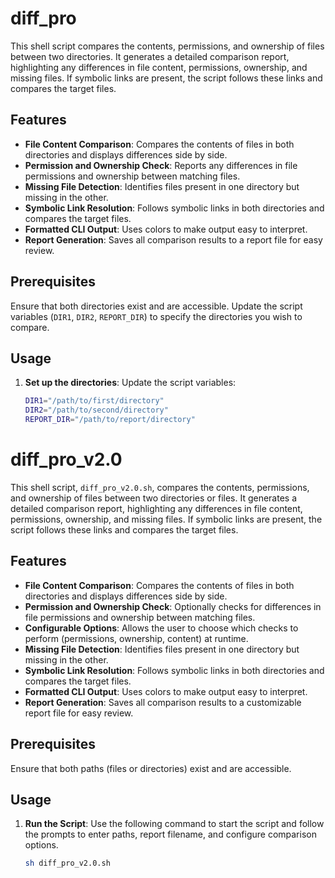 # diff_pro

This shell script compares the contents, permissions, and ownership of files between two directories. It generates a detailed comparison report, highlighting any differences in file content, permissions, ownership, and missing files. If symbolic links are present, the script follows these links and compares the target files.

## Features

- **File Content Comparison**: Compares the contents of files in both directories and displays differences side by side.
- **Permission and Ownership Check**: Reports any differences in file permissions and ownership between matching files.
- **Missing File Detection**: Identifies files present in one directory but missing in the other.
- **Symbolic Link Resolution**: Follows symbolic links in both directories and compares the target files.
- **Formatted CLI Output**: Uses colors to make output easy to interpret.
- **Report Generation**: Saves all comparison results to a report file for easy review.

## Prerequisites

Ensure that both directories exist and are accessible. Update the script variables (`DIR1`, `DIR2`, `REPORT_DIR`) to specify the directories you wish to compare.

## Usage

1. **Set up the directories**: Update the script variables:
   ```bash
   DIR1="/path/to/first/directory"
   DIR2="/path/to/second/directory"
   REPORT_DIR="/path/to/report/directory"

# diff_pro_v2.0

This shell script, `diff_pro_v2.0.sh`, compares the contents, permissions, and ownership of files between two directories or files. It generates a detailed comparison report, highlighting any differences in file content, permissions, ownership, and missing files. If symbolic links are present, the script follows these links and compares the target files.

## Features

- **File Content Comparison**: Compares the contents of files in both directories and displays differences side by side.
- **Permission and Ownership Check**: Optionally checks for differences in file permissions and ownership between matching files.
- **Configurable Options**: Allows the user to choose which checks to perform (permissions, ownership, content) at runtime.
- **Missing File Detection**: Identifies files present in one directory but missing in the other.
- **Symbolic Link Resolution**: Follows symbolic links in both directories and compares the target files.
- **Formatted CLI Output**: Uses colors to make output easy to interpret.
- **Report Generation**: Saves all comparison results to a customizable report file for easy review.

## Prerequisites

Ensure that both paths (files or directories) exist and are accessible.

## Usage

1. **Run the Script**: Use the following command to start the script and follow the prompts to enter paths, report filename, and configure comparison options.
   ```bash
   sh diff_pro_v2.0.sh
